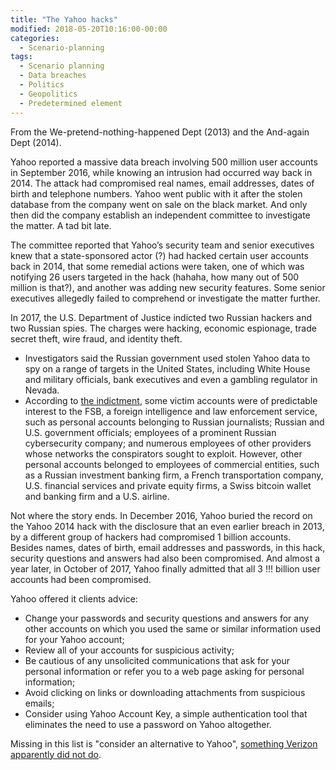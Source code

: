 ```yaml
---
title: "The Yahoo hacks"
modified: 2018-05-20T10:16:00-00:00
categories:
  - Scenario-planning
tags:
  - Scenario planning
  - Data breaches
  - Politics
  - Geopolitics
  - Predetermined element
---
```


From the We-pretend-nothing-happened Dept (2013) and the And-again Dept (2014).

Yahoo reported a massive data breach involving 500 million user accounts in September 2016, while knowing an intrusion had occurred way back in 2014. The attack had compromised real names, email addresses, dates of birth and telephone numbers. Yahoo went public with it after the stolen database from the company went on sale on the black market. And only then did the company establish an independent committee to investigate the matter. A tad bit late.

The committee reported that Yahoo’s security team and senior executives knew that a state-sponsored actor (?) had hacked certain user accounts back in 2014, that some remedial actions were taken, one of which was notifying 26 users targeted in the hack (hahaha, how many out of 500 million is that?), and another was adding new security features. Some senior executives allegedly failed to comprehend or investigate the matter further.

In 2017, the U.S. Department of Justice indicted two Russian hackers and two Russian spies. The charges were hacking, economic espionage, trade secret theft, wire fraud, and identity theft.

* Investigators said the Russian government used stolen Yahoo data to spy on a range of targets in the United States, including White House and military officials, bank executives and even a gambling regulator in Nevada.
* According to [the indictment](https://www.justice.gov/opa/pr/us-charges-russian-fsb-officers-and-their-criminal-conspirators-hacking-yahoo-and-millions), some victim accounts were of predictable interest to the FSB, a foreign intelligence and law enforcement service, such as personal accounts belonging to Russian journalists; Russian and U.S. government officials; employees of a prominent Russian cybersecurity company; and numerous employees of other providers whose networks the conspirators sought to exploit. However, other personal accounts belonged to employees of commercial entities, such as a Russian investment banking firm, a French transportation company, U.S. financial services and private equity firms, a Swiss bitcoin wallet and banking firm and a U.S. airline.

Not where the story ends. In December 2016, Yahoo buried the record on the Yahoo 2014 hack with the disclosure that an even earlier breach in 2013, by a different group of hackers had compromised 1 billion accounts. Besides names, dates of birth, email addresses and passwords, in this hack, security questions and answers had also been compromised. And almost a year later, in October of 2017, Yahoo finally admitted that all 3 !!! billion user accounts had been compromised. 

Yahoo offered it clients advice:

* Change your passwords and security questions and answers for any other accounts on which you used the same or similar information used for your Yahoo account;
* Review all of your accounts for suspicious activity;
* Be cautious of any unsolicited communications that ask for your personal information or refer you to a web page asking for personal information;
* Avoid clicking on links or downloading attachments from suspicious emails;
* Consider using Yahoo Account Key, a simple authentication tool that eliminates the need to use a password on Yahoo altogether.

Missing in this list is "consider an alternative to Yahoo", [something Verizon apparently did not do](https://www.mercurynews.com/2017/03/16/verizon-accused-of-aiding-and-abetting-yahoo-executives-by-using-data-breaches-to-save-350-million/).
